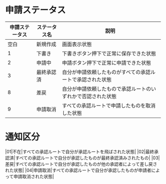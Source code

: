 # 申請ステータス

|申請ステータス|ステータス名|説明|
|---|---|---|
|空白|新規作成|画面表示状態|
|1|下書き|下書きボタン押下で正常に保存できた状態|
|2|申請中|申請ボタン押下で正常に申請できた状態|
|3|最終承認済|自分が申請依頼したものがすべての承認ルートで承認された状態|
|8|差戻|自分が申請依頼したもので承認ルートのいずれかで否認された状態|
|9|申請取消|すべての承認ルートで申請したものを取消した状態|

# 通知区分

|01|不在|すべての承認ルートで自分が承認ルートを飛ばされた状態|
|02|最終承認済|すべての承認ルートで自分が承認したものが最終承認済みされたもの|
|03|差戻|すべての承認ルートで自分が承認したものが他の承認者によって差し戻された状態|
|04|申請取消|すべての承認ルートで自分が承認したものが申請者によって申請取消された状態|





